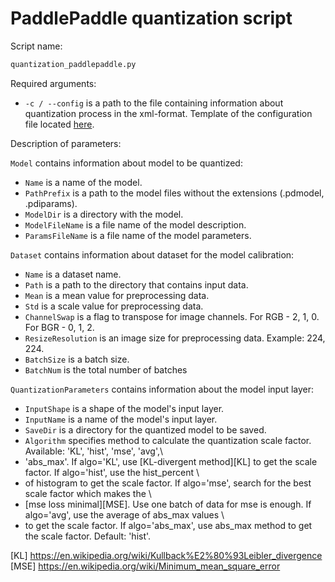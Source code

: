 # PaddlePaddle quantization script

Script name:

```bash
quantization_paddlepaddle.py
```

Required arguments:

- `-c / --config` is a path to the file containing information
  about quantization process in the xml-format. Template of the configuration file
  located [here][config_path].

Description of parameters:

`Model` contains information about model to be quantized:
- `Name` is a name of the model.
- `PathPrefix` is a path to the model files without the extensions (.pdmodel, .pdiparams).
- `ModelDir` is a directory with the model.
- `ModelFileName` is a file name of the model description.
- `ParamsFileName` is a file name of the model parameters.

`Dataset` contains information about dataset for the model calibration:
- `Name` is a dataset name.
- `Path` is a path to the directory that contains input data.
- `Mean` is a mean value for preprocessing data.
- `Std` is a scale value for preprocessing data.
- `ChannelSwap` is a flag to transpose for image channels. For RGB - 2, 1, 0. For BGR - 0, 1, 2.
- `ResizeResolution` is an image size for preprocessing data. Example: 224, 224.
- `BatchSize` is a batch size.
- `BatchNum` is the total number of batches

`QuantizationParameters` contains information about the model input layer:
- `InputShape` is a shape of the model's input layer.
- `InputName` is a name of the model's input layer.
- `SaveDir` is a directory for the quantized model to be saved.
- `Algorithm` specifies method to calculate the quantization scale factor. Available:  'KL', 'hist', 'mse', 'avg',\
- 'abs_max'. If algo='KL', use [KL-divergent method][KL] to get the scale factor. If algo='hist', use the hist_percent \
- of histogram to get the scale factor. If algo='mse', search for the best scale factor which makes the \
- [mse loss minimal][MSE]. Use one batch of data for mse is enough. If algo='avg', use the average of abs_max values \
- to get the scale factor. If algo='abs_max', use abs_max method to get the scale factor. Default: 'hist'.


<!-- LINKS -->
[config_path]: ../../configs/paddle_quantization_config_template.xml
[KL] https://en.wikipedia.org/wiki/Kullback%E2%80%93Leibler_divergence
[MSE] https://en.wikipedia.org/wiki/Minimum_mean_square_error

